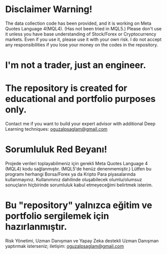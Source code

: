 # Disclaimer Warning!
The data collection code has been provided, and it is working on Meta Quotes Language 4(MQL4). (Has not been tried in MQL5.)
Please don't use it unless you have base understanding of Stock/Forex or Cryptocurrency markets. Even if you use it, please use it with your own risk. 
I do not accept any responsibilities if you lose your money on the codes in the repository. 

# I'm not a trader, just an engineer.
# The repository is created for educational and portfolio purposes only.

Contact me if you want to build your expert advisor with additional Deep Learning techniques: oguzalpsaglam@gmail.com

# Sorumluluk Red Beyanı!
Projede verileri toplayabilmeniz için gerekli Meta Quotes Language 4 (MQL4) kodu sağlanmıştır. (MQL5'de henüz denenmemiştir.)
Lütfen bu programı herhangi Borsa/Forex ya da Kripto Para piyasalarında kullanmayınız. Kullanımınız dahilinde oluşabilecek olumlu/olumsuz sonuçların hiçbirinde sorumluluk kabul etmeyeceğimi belirtmek isterim.

# Bu "repository" yalnızca eğitim ve portfolio sergilemek için hazırlanmıştır.

Risk Yönetimi, Uzman Danışman ve Yapay Zeka destekli Uzman Danışman yaptırmak isterseniz; iletişim: oguzalpsaglam@gmail.com
